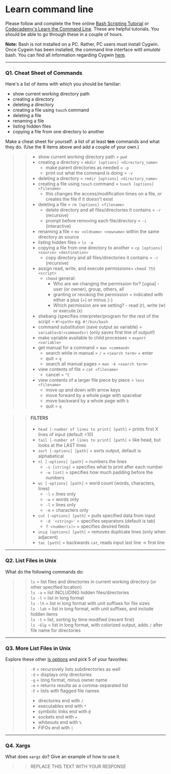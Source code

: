 # Learn command line

Please follow and complete the free online [Bash Scripting Tutorial](https://ryanstutorials.net/bash-scripting-tutorial/) or [Codecademy's Learn the Command Line](https://www.codecademy.com/learn/learn-the-command-line). These are helpful tutorials. You should be able to go through these in a couple of hours.

**Note:** Bash is not installed on a PC. Rather, PC users must install Cygwin. Once Cygwin has been installed, the command line interface witll _emulate_ bash. You can find all information regarding Cygwin [here](https://www.cygwin.com/).

---

### Q1.  Cheat Sheet of Commands  

Here's a list of items with which you should be familiar:  
* show current working directory path
* creating a directory
* deleting a directory
* creating a file using `touch` command
* deleting a file
* renaming a file
* listing hidden files
* copying a file from one directory to another

Make a cheat sheet for yourself: a list of at least **ten** commands and what they do.  (Use the 8 items above and add a couple of your own.)  

> > * show current working directory path = `pwd`
> > * creating a directory = `mkdir [options] <directory_name>`
> >   * make parent directories as needed = `-p`
> >   * print out what the command is doing = `-v`
> > * deleting a directory = `rmdir [options] <directory_name>`
> > * creating a file using `touch` command = `touch [options] <filename>` 
> >   * this changes the access/modification times on a file, or creates the file if it doesn't exist
> > * deleting a file = `rm [options] <filename>`
> >   * delete directory and all files/directories it contains = `-r` (recursive)
> >   * prompt before removing each file/directory = `-i` (interactive)
> > * renaming a file = `mv <oldname> <newname>` within the same directory as source
> > * listing hidden files = `ls -a`
> > * copying a file from one directory to another = `cp [options] <source> <destination>`
> >   * copy directory and all files/directories it contains = `-r` (recursive)
> > * assign read, write, and execute permissions= `chmod 755 <script>`
> >   * `chmod` general:
> >      * Who are we changing the permission for? [ugoa] - user (or owner), group, others, all
> >      * granting or revoking the permission = indicated with either a plus (+) or minus (-)
> >      * Which permission are we setting? - read (r), write (w) or execute (x)
> > * shebang (specifies interpreter/program for the rest of the script = `#!<path>` eg. `#!/bin/bash`
> > * command substitution (save output as variable) = `variable=$(<commands>)` (only saves first line of output!)
> > * make variable available to child processes = `export <variable>`
> > * get manual for a command = `man <command>`
> >   * search while in manual = `/` + `<search term>` + enter
> >   * quit = `q`
> >   * search all manual pages = `man -k <search term>`
> > * view contents of file = `cat <filename>`
> >   * cancel = `^C`
> > * view contents of a larger file piece by piece = `less <filename>`
> >   * move up and down with arrow keys
> >   * move forward by a whole page with spacebar
> >   * move backward by a whole page with `b`
> >   * quit = `q`  

> > #### FILTERS  
> > * `head [-number of lines to print] [path]` = prints first X lines of input (default =10)
> > * `tail [-number of lines to print] [path]` = like head, but looks at the LAST lines
> > * `sort [-options] [path]` = sorts output, default is alphabetical
> > * `nl [-options] [path]` = numbers the lines
> >   * `-s [string]` = specifies what to print after each number
> >   * `-w [int]` = specifies how much padding before the numbers
> > * `wc [-options] [path]` = word count (words, characters, lines)
> >   * `-l` = lines only
> >   * `-w` = words only
> >   * `-l` = lines only
> >   * `-m` = characters only
> > * `cut [-options] [path]` = pulls specified data from input
> >   * `-d '<string>'` = specifies separators (default is tab)
> >   * `f <number(s)>` = specifies desired fields
> > * `uniq [options] [path]` = removes duplicate lines (only when adjacent)
> > * `tac [path]` = backwards `cat`, reads input last line -> first line
---

### Q2.  List Files in Unix   

What do the following commands do:  
> > `ls` = list files and directories in current working directory (or other specified location)  
> > `ls -a` = list INCLUDING hidden files/directories  
> > `ls -l` = list in long format  
> > `ls -lh` = list in long format with unit suffixes for file sizes  
> > `ls -lah` = list in long format, with unit suffixes, and include hidden items  
> > `ls -t` = list, sorting by time modified (recent first)  
> > `ls -Glp` = list in long format, with colorized output, adds `/` after file name for directories


---

### Q3.  More List Files in Unix  

Explore these other [ls options](http://www.techonthenet.com/unix/basic/ls.php) and pick 5 of your favorites:

> > `-R` = recursively lists subdirectories as well  
> > `-d` = displays only directories  
> > `-g` = long format, minus owner name  
> > `-m` = returns results as a comma-separated list  
> > `-F` = lists with flagged file names
> >   * directories end with `/`
> >   * executables end with `*`
> >   * symbolic links end with `@`
> >   * sockets end with `=`
> >   * whiteouts end with `%`
> >   * FIFOs end with `|`

---

### Q4.  Xargs   

What does `xargs` do? Give an example of how to use it.

> > REPLACE THIS TEXT WITH YOUR RESPONSE

 

